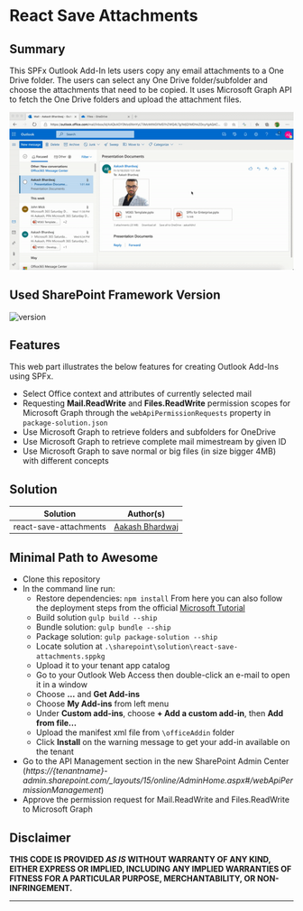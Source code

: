# React Save Attachments

## Summary

This SPFx Outlook Add-In lets users copy any email attachments to a One Drive folder. The users can select any One Drive folder/subfolder and choose the attachments that need to be copied. It uses Microsoft Graph API to fetch the One Drive folders and upload the attachment files.

![Save Attachments](./assets/SaveAttachments.gif)

## Used SharePoint Framework Version

![version](https://img.shields.io/badge/version-1.10.0-green.svg)

## Features

This web part illustrates the below features for creating Outlook Add-Ins using SPFx.

* Select Office context and attributes of currently selected mail
* Requesting **Mail.ReadWrite** and **Files.ReadWrite** permission scopes for Microsoft Graph through the `webApiPermissionRequests` property in `package-solution.json`
* Use Microsoft Graph to retrieve folders and subfolders for OneDrive
* Use Microsoft Graph to retrieve complete mail mimestream by given ID
* Use Microsoft Graph to save normal or big files (in size bigger 4MB) with different concepts

## Solution

Solution|Author(s)
--------|---------
react-save-attachments | [Aakash Bhardwaj](https://twitter.com/aakash_316)

## Minimal Path to Awesome

* Clone this repository
* In the command line run:
  * Restore dependencies: `npm install`
  From here you can also follow the deployment steps from the official [Microsoft Tutorial](https://docs.microsoft.com/en-us/sharepoint/dev/spfx/web-parts/get-started/office-addins-tutorial#packaging-and-deploying-your-solution-to-sharepoint)
  * Build solution `gulp build --ship`
  * Bundle solution: `gulp bundle --ship`
  * Package solution: `gulp package-solution --ship`
  * Locate solution at `.\sharepoint\solution\react-save-attachments.sppkg`
  * Upload it to your tenant app catalog
  * Go to your Outlook Web Access then double-click an e-mail to open it in a window
  * Choose **...** and **Get Add-ins**
  * Choose **My Add-ins** from left menu
  * Under **Custom add-ins**, choose **+ Add a custom add-in**, then **Add from file...**
  * Upload the manifest xml file from `\officeAddin` folder
  * Click **Install** on the warning message to get your add-in available on the tenant
* Go to the API Management section in the new SharePoint Admin Center (*https://{tenantname}-admin.sharepoint.com/_layouts/15/online/AdminHome.aspx#/webApiPermissionManagement*)
* Approve the permission request for Mail.ReadWrite and Files.ReadWrite to Microsoft Graph

## Disclaimer

**THIS CODE IS PROVIDED *AS IS* WITHOUT WARRANTY OF ANY KIND, EITHER EXPRESS OR IMPLIED, INCLUDING ANY IMPLIED WARRANTIES OF FITNESS FOR A PARTICULAR PURPOSE, MERCHANTABILITY, OR NON-INFRINGEMENT.**

---
